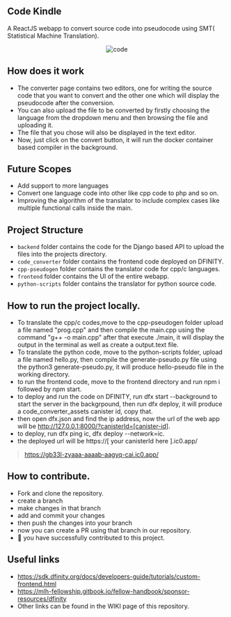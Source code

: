 ## Code Kindle

A ReactJS webapp to convert source code into pseudocode using SMT( Statistical Machine Translation).

<p align="center">
<img src="https://i.ibb.co/d6c1zfT/code.png" alt="code">
</p>

## How does it work

- The converter page contains two editors, one for writing the source code that you want to convert and the other one which will display the
pseudocode after the conversion.
- You can also upload the file to be converted by firstly choosing the language from the dropdown menu and then browsing the file and uploading it.
- The file that you chose will also be displayed in the text editor.
- Now, just click on the convert button, it will run the docker container based compiler in the background.

## Future Scopes
- Add support to more languages
- Convert one language code into other like cpp code to php and so on.
- Improving the algorithm of the translator to include complex cases like multiple functional calls inside the main.


## Project Structure
- `backend` folder contains the code for the Django based API to upload the files into the projects directory.
- `code_converter` folder contains the frontend code deployed on DFINITY.
- `cpp-pseudogen` folder contains the translator code for cpp/c languages.
- `frontend` folder contains the UI of the entire webapp.
- `python-scripts` folder contains the translator for python source code.

## How to run the project locally.
- To translate the cpp/c codes,move to the cpp-pseudogen folder upload a file named "prog.cpp" and then compile the main.cpp using the command
 "g++ -o main.cpp" after that execute ./main, it will display the output in the terminal as well as create a output.text file.
 - To translate the python code, move to the python-scripts folder, upload a file named hello.py, then compile the generate-pseudo.py file using the
   python3 generate-pseudo.py, it will produce hello-pseudo file in the working directory.
  - to run the frontend code, move to the frontend directory and run npm i followed by npm start.
 - to deploy and run the code on DFINITY, run dfx start --background to start the server in the backgrpound, then run dfx deploy, it will produce a      code_converter_assets canister id, copy that.
 - then open dfx.json and find the ip address, now the url of the web app will be http://127.0.0.1:8000/?canisterId=[canister-id].
 - to deploy, run dfx ping ic, dfx deploy --network=ic.
 - the deployed url will be https://[ your canisterId here ].ic0.app/ 
 > https://gb33l-zyaaa-aaaab-aagyq-cai.ic0.app/
 
 
 ## How to contribute.
 - Fork and clone the repository.
 - create a branch
 - make changes in that branch
 - add and commit your changes
 - then push the changes into your branch
 - now you can create a PR using that branch in our repository.
 - :tada: you have successfully contributed to this project.

## Useful links
- https://sdk.dfinity.org/docs/developers-guide/tutorials/custom-frontend.html
- https://mlh-fellowship.gitbook.io/fellow-handbook/sponsor-resources/dfinity
- Other links can be found in the WIKI page of this repository.
